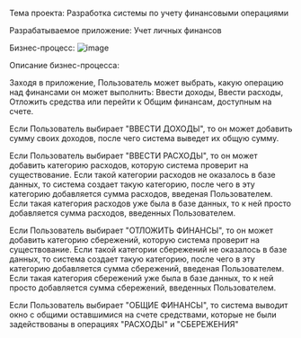 Тема проекта: Разработка системы по учету финансовыми операциями

Разрабатываемое приложение: Учет личных финансов

Бизнес-процесс:
![image](https://github.com/mrysoo/business-process-of-accounting-for-finances/assets/165904379/5648d224-2fda-4dde-a224-e022fab24059)


Описание бизнес-процесса: 

Заходя в приложение, Пользователь может выбрать, какую операцию над финансами он может выполнить: Ввести доходы, Ввести расходы, Отложить средства или перейти к Общим финансам, доступным на счете. 

Если Пользователь выбирает "ВВЕСТИ ДОХОДЫ", то он может добавить сумму своих доходов, после чего система выведет их общую сумму. 

Если Пользователь выбирает "ВВЕСТИ РАСХОДЫ", то он может добавить категорию расходов, которую система проверит на существование. Если такой категории расходов не оказалось в базе данных, то система создает такую категорию, после чего в эту категорию добавляется сумма расходов, введеная Пользователем. Если такая категория расходов уже была в базе данных, то к ней просто добавляется сумма расходов, введенных Пользователем. 

Если Пользователь выбирает "ОТЛОЖИТЬ ФИНАНСЫ", то он может добавить категорию сбережений, которую система проверит на существование. Если такой категории сбережений не оказалось в базе данных, то система создает такую категорию, после чего в эту категорию добавляется сумма сбережений, введеная Пользователем. Если такая категория сбережений уже была в базе данных, то к ней просто добавляется сумма сбережений, введенных Пользователем. 

Если Пользователь выбирает "ОБЩИЕ ФИНАНСЫ", то система выводит окно с общими оставшимися на счете средствами, которые не были задействованы в операциях "РАСХОДЫ" и "СБЕРЕЖЕНИЯ"



